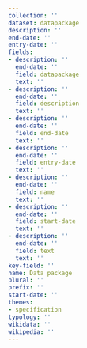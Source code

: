 ```yaml
---
collection: ''
dataset: datapackage
description: ''
end-date: ''
entry-date: ''
fields:
- description: ''
  end-date: ''
  field: datapackage
  text: ''
- description: ''
  end-date: ''
  field: description
  text: ''
- description: ''
  end-date: ''
  field: end-date
  text: ''
- description: ''
  end-date: ''
  field: entry-date
  text: ''
- description: ''
  end-date: ''
  field: name
  text: ''
- description: ''
  end-date: ''
  field: start-date
  text: ''
- description: ''
  end-date: ''
  field: text
  text: ''
key-field: ''
name: Data package
plural: ''
prefix: ''
start-date: ''
themes:
- specification
typology: ''
wikidata: ''
wikipedia: ''
---
```

